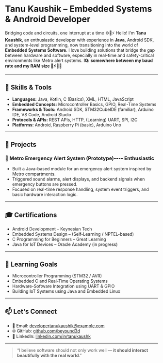 # Tanu Kaushik – Embedded Systems & Android Developer

Bridging code and circuits, one interrupt at a time ⚙️📱⚡
Hello! I'm **Tanu Kaushik**, an enthusiastic developer with experience in **Java**, Android SDK, and system-level programming, now transitioning into the world of **Embedded Systems Software**. I love building solutions that bridge the gap between hardware and software, especially in real-time and safety-critical environments like Metro alert systems.      **IQ: somewhere between my baud rate and my RAM size 🧠⚡🐱‍💻**

---

## 🔧 Skills & Tools

- **Languages:** Java, Kotlin, C (Basics), XML, HTML, JavaScript
- **Embedded Concepts:** Microcontroller Basics, GPIO, Real-Time Systems
- **Frameworks & Tools:** Android SDK, STM32CubeIDE (familiar), Arduino IDE, VS Code, Android Studio
- **Protocols & APIs:** REST APIs, HTTP, (Learning) UART, SPI, I2C
- **Platforms:** Android, Raspberry Pi (basic), Arduino Uno

---

## 🧠 Projects

### 🚨 Metro Emergency Alert System (Prototype)---- Enthusiastic 
- Built a Java-based module for an emergency alert system inspired by Metro compartments.
- Triggered sound alarms, alert displays, and backend signals when emergency buttons are pressed.
- Focused on real-time response handling, system event triggers, and basic hardware interaction logic.

---

## 🎓 Certifications

- Android Development – Keynesian Tech  
- Embedded Systems Design – (Self-Learning / NPTEL-based)  
- C Programming for Beginners – Great Learning  
- Java for IoT Devices – Oracle Academy (in progress)

---

## 🌱 Learning Goals

- Microcontroller Programming (STM32 / AVR)  
- Embedded C and Real-Time Operating Systems  
- Hardware-Software Integration using UART & GPIO  
- Building IoT Systems using Java and Embedded Linux

---

## 📫 Let's Connect

- 📧 Email: developertanukaushik@example.com  
- 🌐 GitHub: [github.com/beyound3d](https://github.com/beyound3d)  
- 💼 LinkedIn: [linkedin.com/in/tanukaushk](https://www.linkedin.com/in/tanukaushk/)

---

> “I believe software should not only work well — **it should interact beautifully with the real world**.”
